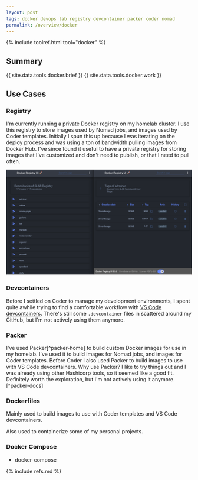 ```yaml
---
layout: post
tags: docker devops lab registry devcontainer packer coder nomad
permalink: /overview/docker
---
```


{% include toolref.html tool="docker" %}

## Summary

{{ site.data.tools.docker.brief }}
{{ site.data.tools.docker.work }}

## Use Cases

### Registry

I'm currently running a private Docker registry on my homelab cluster. I use this registry to store images used by Nomad jobs, and images used by Coder templates. Initially I spun this up because I was iterating on the deploy process and was using a ton of bandwidth pulling images from Docker Hub. I've since found it useful to have a private registry for storing images that I've customized and don't need to publish, or that I need to pull often.

[![Docker Registry UI](/assets/images/docker/reg-combo.png)](/assets/images/docker/reg-combo.png)

### Devcontainers

Before I settled on Coder to manage my development environments, I spent quite awhile trying to find a comfortable workflow with [VS Code devcontainers](https://code.visualstudio.com/docs/remote/containers). There's still some `.devcontainer` files in scattered around my GitHub, but I'm not actively using them anymore.

### Packer

I've used Packer[^packer-home] to build custom Docker images for use in my homelab. I've used it to build images for Nomad jobs, and images for Coder templates. Before Coder I also used Packer to build images to use with VS Code devcontainers. Why use Packer? I like to try things out and I was already using other Hashicorp tools, so it seemed like a good fit. Definitely worth the exploration, but I'm not actively using it anymore.[^packer-docs]

### Dockerfiles

Mainly used to build images to use with Coder templates and VS Code devcontainers. 

Also used to containerize some of my personal projects.

### Docker Compose

- docker-compose

{% include refs.md %}